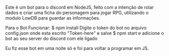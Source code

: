 Este é um bot para o discord em NodeJS, feito com a intenção de rolar dados e criar uma ficha do personagem para jogar RPG, utilizando o modulo LowDB para guardar as informações.



Para o Bot Funcionar:
$ npm install
Digite o token do bot no arquivo config.json onde esta escrito "Token-here" e salve
$ npm start
e adicione o bot ao seu server do discord com ele ligado



Eu fiz esse bot em uma noite só e foi para voltar a programar em JS.